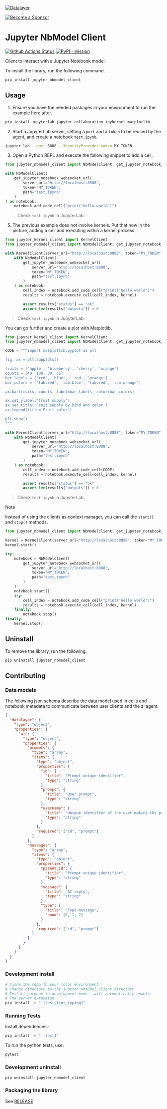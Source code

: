 <!--
  ~ Copyright (c) 2023-2024 Datalayer, Inc.
  ~
  ~ BSD 3-Clause License
-->

[![Datalayer](https://assets.datalayer.tech/datalayer-25.svg)](https://datalayer.io)

[![Become a Sponsor](https://img.shields.io/static/v1?label=Become%20a%20Sponsor&message=%E2%9D%A4&logo=GitHub&style=flat&color=1ABC9C)](https://github.com/sponsors/datalayer)

# Jupyter NbModel Client

[![Github Actions Status](https://github.com/datalayer/jupyter-nbmodel-client/workflows/Build/badge.svg)](https://github.com/datalayer/jupyter-nbmodel-client/actions/workflows/build.yml)
[![PyPI - Version](https://img.shields.io/pypi/v/jupyter-nbmodel-client)](https://pypi.org/project/jupyter-nbmodel-client)

Client to interact with a Jupyter Notebook model.

To install the library, run the following command.

```bash
pip install jupyter_nbmodel_client
```

## Usage

1. Ensure you have the needed packages in your environment to run the example here after.

```sh
pip install jupyterlab jupyter-collaboration ipykernel matplotlib
```

2. Start a JupyterLab server, setting a `port` and a `token` to be reused by the agent, and create a notebook `test.ipynb`.

```sh
jupyter lab --port 8888 --IdentityProvider.token MY_TOKEN
```

3. Open a Python REPL and execute the following snippet to add a cell.

```py
from jupyter_nbmodel_client import NbModelClient, get_jupyter_notebook_websocket_url

with NbModelClient(
    get_jupyter_notebook_websocket_url(
        server_url="http://localhost:8888",
        token="MY_TOKEN",
        path="test.ipynb"
    )
) as notebook:
    notebook.add_code_cell("print('hello world')")
```

> Check `test.ipynb` in JupyterLab.

5. The previous example does not involve kernels. Put that now in the picture, adding a cell and executing within a kernel process.

```py
from jupyter_kernel_client import KernelClient
from jupyter_nbmodel_client import NbModelClient, get_jupyter_notebook_websocket_url

with KernelClient(server_url="http://localhost:8888", token="MY_TOKEN") as kernel:
    with NbModelClient(
        get_jupyter_notebook_websocket_url(
            server_url="http://localhost:8888",
            token="MY_TOKEN",
            path="test.ipynb"
        )
    ) as notebook:
        cell_index = notebook.add_code_cell("print('hello world')")
        results = notebook.execute_cell(cell_index, kernel)

        assert results["status"] == "ok"
        assert len(results["outputs"]) > 0
```

> Check `test.ipynb` in JupyterLab.

You can go further and create a plot with Matplotlib.

```py
from jupyter_kernel_client import KernelClient
from jupyter_nbmodel_client import NbModelClient, get_jupyter_notebook_websocket_url

CODE = """import matplotlib.pyplot as plt

fig, ax = plt.subplots()

fruits = ['apple', 'blueberry', 'cherry', 'orange']
counts = [40, 100, 30, 55]
bar_labels = ['red', 'blue', '_red', 'orange']
bar_colors = ['tab:red', 'tab:blue', 'tab:red', 'tab:orange']

ax.bar(fruits, counts, label=bar_labels, color=bar_colors)

ax.set_ylabel('fruit supply')
ax.set_title('Fruit supply by kind and color')
ax.legend(title='Fruit color')

plt.show()
"""

with KernelClient(server_url="http://localhost:8888", token="MY_TOKEN") as kernel:
    with NbModelClient(
        get_jupyter_notebook_websocket_url(
            server_url="http://localhost:8888",
            token="MY_TOKEN",
            path="test.ipynb"
        )
    ) as notebook:
        cell_index = notebook.add_code_cell(CODE)
        results = notebook.execute_cell(cell_index, kernel)

        assert results["status"] == "ok"
        assert len(results["outputs"]) > 0
```

> Check `test.ipynb` in JupyterLab.

> [!NOTE]
>
> Instead of using the clients as context manager, you can call the `start()` and `stop()` methods.

```py
from jupyter_nbmodel_client import NbModelClient, get_jupyter_notebook_websocket_url

kernel = KernelClient(server_url="http://localhost:8888", token="MY_TOKEN")
kernel.start()

try:
    notebook = NbModelClient(
        get_jupyter_notebook_websocket_url(
            server_url="http://localhost:8888",
            token="MY_TOKEN",
            path="test.ipynb"
        )
    )
    notebook.start()
    try:
        cell_index = notebook.add_code_cell("print('hello world')")
        results = notebook.execute_cell(cell_index, kernel)
    finally:
        notebook.stop()
finally:
    kernel.stop()
```

## Uninstall

To remove the library, run the following.

```bash
pip uninstall jupyter_nbmodel_client
```

## Contributing

### Data models

The following json schema describe the data model used in cells and notebook metadata
to communicate between user clients and the ai agent.

```json
{
  "datalayer": {
    "type": "object",
    "properties": {
      "ai": {
        "type": "object",
        "properties": {
          "prompts": {
            "type": "array",
            "items": {
              "type": "object",
              "properties": {
                "id": {
                  "title": "Prompt unique identifier",
                  "type": "string"
                },
                "prompt": {
                  "title": "User prompt",
                  "type": "string"
                },
                "username": {
                  "title": "Unique identifier of the user making the prompt.",
                  "type": "string"
                }
              },
              "required": ["id", "prompt"]
            }
          },
          "messages": {
            "type": "array",
            "items": {
              "type": "object",
              "properties": {
                "parent_id": {
                  "title": "Prompt unique identifier",
                  "type": "string"
                },
                "message": {
                  "title": "AI reply",
                  "type": "string"
                },
                "type": {
                  "title": "Type message",
                  "enum": [0, 1, 2]
                }
              },
              "required": ["id", "prompt"]
            }
          }
        }
      }
    }
  }
}
```

### Development install

```bash
# Clone the repo to your local environment
# Change directory to the jupyter_nbmodel_client directory
# Install package in development mode - will automatically enable
# The server extension.
pip install -e ".[test,lint,typing]"
```

### Running Tests

Install dependencies:

```bash
pip install -e ".[test]"
```

To run the python tests, use:

```bash
pytest
```

### Development uninstall

```bash
pip uninstall jupyter_nbmodel_client
```

### Packaging the library

See [RELEASE](RELEASE.md)
